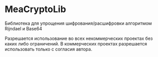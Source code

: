 # MeaCryptoLib
Библиотека для упрощения шифрования/расшифровки алгоритмом Rijndael и Base64

Разрешается использование во всех некоммерческих проектах без каких либо ограничений.
В коммерческих проектах разрешается использовать только с согласия автора.
